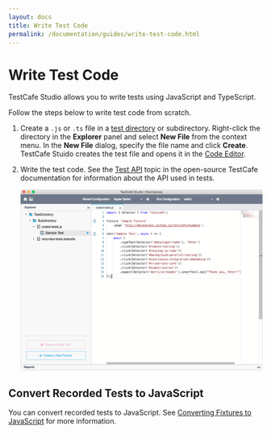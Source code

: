 ```yaml
---
layout: docs
title: Write Test Code
permalink: /documentation/guides/write-test-code.html
---
```

# Write Test Code

TestCafe Studio allows you to write tests using JavaScript and TypeScript.

Follow the steps below to write test code from scratch.

1. Create a `.js` or `.ts` file in a [test directory](organize-tests.md#test-directory) or subdirectory. Right-click the directory in the **Explorer** panel and select **New File** from the context menu. In the **New File** dialog, specify the file name and click **Create**. TestCafe Stuido creates the test file and opens it in the [Code Editor](../user-interface/code-editor.md).

2. Write the test code. See the [Test API](https://devexpress.github.io/testcafe/documentation/test-api/) topic in the open-source TestCafe documentation for information about the API used in tests.

    ![Code Editor](../../images/guides/code-editor.png)

## Convert Recorded Tests to JavaScript

You can convert recorded tests to JavaScript. See [Converting Fixtures to JavaScript](../user-interface/explorer-panel.md#converting-fixtures-to-javascript) for more information.